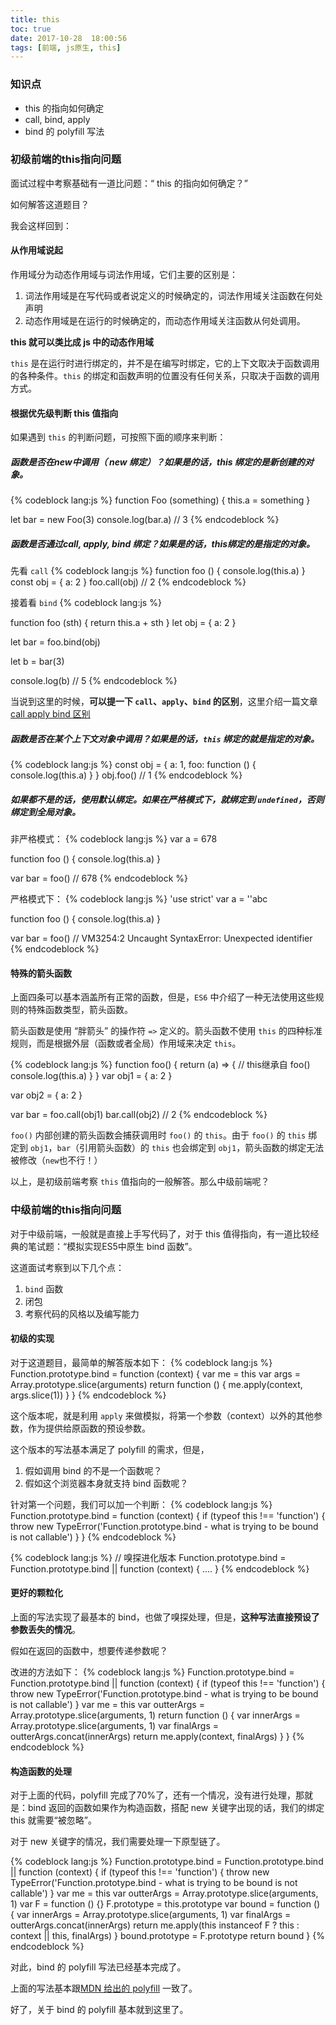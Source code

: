 ```yaml
---
title: this
toc: true
date: 2017-10-28  18:00:56
tags: [前端, js原生, this]
---
```


### 知识点
- this 的指向如何确定
- call, bind, apply
- bind 的 polyfill 写法

### 初级前端的this指向问题
面试过程中考察基础有一道比问题：“ this 的指向如何确定？”

如何解答这道题目？

我会这样回到：

#### 从作用域说起

作用域分为动态作用域与词法作用域，它们主要的区别是：

1. 词法作用域是在写代码或者说定义的时候确定的，词法作用域关注函数在何处声明
2. 动态作用域是在运行的时候确定的，而动态作用域关注函数从何处调用。

**this 就可以类比成 js 中的动态作用域**

`this` 是在运行时进行绑定的，并不是在编写时绑定，它的上下文取决于函数调用的各种条件。`this` 的绑定和函数声明的位置没有任何关系，只取决于函数的调用方式。

#### 根据优先级判断 this 值指向

如果遇到 `this` 的判断问题，可按照下面的顺序来判断：

##### 函数是否在new中调用（ new 绑定）？如果是的话，this 绑定的是新创建的对象。
{% codeblock lang:js %}
function Foo (something) {
  this.a = something
}

let bar = new Foo(3)
console.log(bar.a) // 3
{% endcodeblock %}

##### 函数是否通过call, apply, bind 绑定？如果是的话，this绑定的是指定的对象。

先看 `call`
{% codeblock lang:js %}
function foo () {
  console.log(this.a)
}
const obj = {
  a: 2
}
foo.call(obj) // 2
{% endcodeblock %}

接着看 `bind`
{% codeblock lang:js %}

function foo (sth) {
  return this.a + sth
}
let obj = {
  a: 2
}

let bar = foo.bind(obj)

let b = bar(3)

console.log(b) // 5
{% endcodeblock %}

当说到这里的时候，**可以提一下 `call`、`apply`、`bind` 的区别**，这里介绍一篇文章[call apply bind 区别](http://www.jianshu.com/p/56a9c2d11adc)
##### 函数是否在某个上下文对象中调用？如果是的话，`this` 绑定的就是指定的对象。
{% codeblock lang:js %}
const obj = {
  a: 1,
  foo: function () {
    console.log(this.a)
  }
}
obj.foo() // 1
{% endcodeblock %}

##### 如果都不是的话，使用默认绑定。如果在严格模式下，就绑定到 `undefined`，否则绑定到全局对象。

非严格模式：
{% codeblock lang:js %}
var a = 678

function foo () {
  console.log(this.a)
}

var bar = foo() // 678
{% endcodeblock %}

严格模式下：
{% codeblock lang:js %}
'use strict'
var a = ''abc

function foo () {
  console.log(this.a)
}

var bar = foo() // VM3254:2 Uncaught SyntaxError: Unexpected identifier
{% endcodeblock %}

#### 特殊的箭头函数

上面四条可以基本涵盖所有正常的函数，但是，`ES6` 中介绍了一种无法使用这些规则的特殊函数类型，箭头函数。

箭头函数是使用 “胖箭头” 的操作符 `=>` 定义的。箭头函数不使用 `this` 的四种标准规则，而是根据外层（函数或者全局）作用域来决定 `this`。

{% codeblock lang:js %}
function foo() {
  return (a) => {
    // this继承自 foo()
    console.log(this.a)
  }
}
var obj1 = {
  a: 2
}

var obj2 = {
  a: 2
}

var bar = foo.call(obj1)
bar.call(obj2) // 2
{% endcodeblock %}

`foo()` 内部创建的箭头函数会捕获调用时 `foo()` 的 `this`。由于 `foo()` 的 `this` 绑定到 `obj1`，`bar`（引用箭头函数）的 `this` 也会绑定到 `obj1`，箭头函数的绑定无法被修改（`new`也不行！）

以上，是初级前端考察 `this` 值指向的一般解答。那么中级前端呢？

### 中级前端的this指向问题
对于中级前端，一般就是直接上手写代码了，对于 this 值得指向，有一道比较经典的笔试题：“模拟实现ES5中原生 bind 函数”。

这道面试考察到以下几个点：
1. `bind` 函数
2. 闭包
3. 考察代码的风格以及编写能力

#### 初级的实现
对于这道题目，最简单的解答版本如下：
{% codeblock lang:js %}
Function.prototype.bind = function (context) {
  var me = this
  var args = Array.prototype.slice(arguments)
  return function () {
    me.apply(context, args.slice(1))
  }
}
{% endcodeblock %}

这个版本呢，就是利用 `apply` 来做模拟，将第一个参数（context）以外的其他参数，作为提供给原函数的预设参数。

这个版本的写法基本满足了 polyfill 的需求，但是，
1. 假如调用 bind 的不是一个函数呢？
2. 假如这个浏览器本身就支持 bind 函数呢？

针对第一个问题，我们可以加一个判断：
{% codeblock lang:js %}
Function.prototype.bind = function (context) {
  if (typeof this !== 'function') {
    throw new TypeError('Function.prototype.bind - what is trying to be bound is not callable')
  }
}
{% endcodeblock %}

{% codeblock lang:js %}
// 嗅探进化版本
Function.prototype.bind = Function.prototype.bind || function (context) { .... }
{% endcodeblock %}

#### 更好的颗粒化
上面的写法实现了最基本的 bind，也做了嗅探处理，但是，**这种写法直接预设了参数丢失的情况**。

假如在返回的函数中，想要传递参数呢？

改进的方法如下：
{% codeblock lang:js %}
Function.prototype.bind  = Function.prototype.bind || function (context) {
  if (typeof this !== 'function') {
    throw new TypeError('Function.prototype.bind - what is trying to be bound is not callable')
  }
  var me = this
  var outterArgs = Array.prototype.slice(arguments, 1)
  return function () {
    var innerArgs = Array.prototype.slice(arguments, 1)
    var finalArgs = outterArgs.concat(innerArgs)
    return me.apply(context, finalArgs)
  }
}
{% endcodeblock %}

#### 构造函数的处理
对于上面的代码，polyfill 完成了70%了，还有一个情况，没有进行处理，那就是：bind 返回的函数如果作为构造函数，搭配 new 关键字出现的话，我们的绑定 this 就需要“被忽略”。

对于 new 关键字的情况，我们需要处理一下原型链了。

{% codeblock lang:js %}
Function.prototype.bind = Function.prototype.bind || function (context) {
  if (typeof this !== 'function') {
    throw new TypeError('Function.prototype.bind - what is trying to be bound is not callable')
  }
  var me = this
  var outterArgs = Array.prototype.slice(arguments, 1)
  var F = function () {}
  F.prototype = this.prototype
  var bound = function () {
    var innerArgs = Array.prototype.slice(arguments, 1)
    var finalArgs = outterArgs.concat(innerArgs)
    return me.apply(this instanceof F ? this : context || this, finalArgs)
  }
  bound.prototype = F.prototype
  return bound
}
{% endcodeblock %}

对此，bind 的 polyfill 写法已经基本完成了。

上面的写法基本跟[MDN 给出的 polyfill](https://developer.mozilla.org/zh-CN/docs/Web/JavaScript/Reference/Global_Objects/Function/bind) 一致了。

好了，关于 bind 的 polyfill 基本就到这里了。